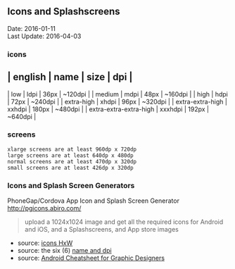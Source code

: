 ## Icons and Splashscreens ##
Date: 2016-01-11<br>
Last Update: 2016-04-03

### icons ##

| english                | name    | size  | dpi |
--------------------------------------------------
| low                    | ldpi    |  36px | ~120dpi |
| medium                 | mdpi    |  48px | ~160dpi |
| high                   | hdpi    |  72px | ~240dpi |
| extra-high             | xhdpi   |  96px | ~320dpi |
| extra-extra-high       | xxhdpi  | 180px | ~480dpi |
| extra-extra-extra-high | xxxhdpi | 192px | ~640dpi |

### screens ###

    xlarge screens are at least 960dp x 720dp
    large screens are at least 640dp x 480dp
    normal screens are at least 470dp x 320dp
    small screens are at least 426dp x 320dp

### Icons and Splash Screen Generators ###

PhoneGap/Cordova App Icon and Splash Screen Generator<br />
http://pgicons.abiro.com/
> upload a 1024x1024 image and get all the required icons for Android and iOS, and a Splashscreens, and App store images

- source: [icons HxW](http://developer.android.com/guide/practices/screens_support.html#DesigningResources)
- source: the six (6) [name and dpi](http://developer.android.com/guide/practices/screens_support.html#range)
- source: [Android Cheatsheet for Graphic Designers](http://petrnohejl.github.io/Android-Cheatsheet-For-Graphic-Designers/)
